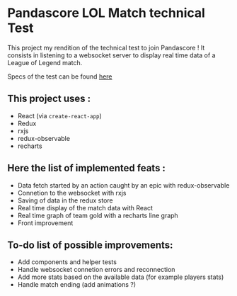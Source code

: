 # Pandascore LOL Match technical Test

This project my rendition of the technical test to join Pandascore ! It consists in listening to a websocket server to display real time data of a League of Legend match.

Specs of the test can be found [here](https://gist.github.com/NicolasMarlier/597a6fbf825d55bc31596b0567fbf0fb)

## This project uses :

- React (via `create-react-app`)
- Redux
- rxjs
- redux-observable
- recharts

## Here the list of implemented feats :

- Data fetch started by an action caught by an epic with redux-observable
- Connetion to the websocket with rxjs
- Saving of data in the redux store
- Real time display of the match data with React
- Real time graph of team gold with a recharts line graph
- Front improvement

## To-do list of possible improvements:

- Add components and helper tests
- Handle websocket connetion errors and reconnection
- Add more stats based on the available data (for example players stats)
- Handle match ending (add animations ?)
